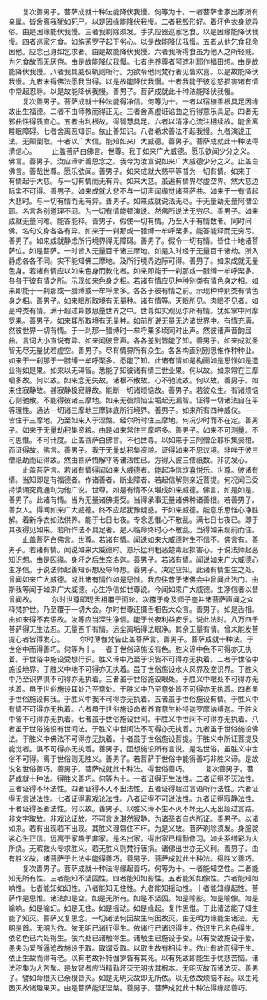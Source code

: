 <!-- { "loadSidebar": true } -->
　　复次善男子。菩萨成就十种法能降伏我慢。何等为十。一者菩萨舍家出家所有亲属。皆舍离我犹如死尸。以是因缘能降伏我慢。二者我毁形好。着坏色衣身貌异俗。由是因缘能伏我慢。三者我剃除须发。手执应器巡家乞食。以是因缘能降伏我慢。四者巡家乞食。如旃荼罗子起下劣心。以是故能降伏我慢。五者从他乞食我命因他。应念己身如乞求者。由是故能降伏我慢。六者我所得食虽为他人之所轻贱。为乞食故而无厌倦。由是故能降伏我慢。七者供养尊者阿遮利耶作福田想。由是故能降伏我慢。八者我具威仪轨则所行。为欲令他同梵行者见皆欢喜。以是故能降伏我慢。九者未得佛法愿我当得。以是故能降伏我慢。十者我能于彼忿怒损害诸有情中常起忍辱。以是故能降伏我慢。善男子。菩萨成就此十种法能降伏我慢。
　　复次善男子。菩萨成就十种法能得净信。何等为十。一者以宿植善根具足因缘故出生福德。二者不由师教而得正见。三者舍离虚诳谄曲之行得意乐具足。四者无邪曲性得质直心。五者由利根故。得智慧具足。六者以清净心流注相续故。能舍离睡眠障碍。七者舍离恶知识。依止善知识。八者希求善法不起我慢。九者演说正法。无颠倒取。十者以广大信。能知如来广大威德。善男子。菩萨成就此十种法得清信心。
　　止盖菩萨白佛言。世尊。我于如来广大威德。愿乐欲闻少分之义。佛言。善男子。汝应谛听善思念之。我今为汝宣说如来广大威德少分之义。止盖白佛言。善哉世尊。愿乐欲闻。善男子。如来成就大慈平等普为一切有情。如来于一有情起于大慈。与一切有情而无有异。如来大慈。虽遍有情界尽虚空界。然大慈边际实不可得。善男子。如来成就大悲不与一切声闻缘觉诸菩萨共。如来于一有情起大悲时。与一切有情而无有异。善男子。如来成就说法无尽。于无量劫无量阿僧企耶。名言各别道理不同。为一切有情能顿演说。然佛所说法无穷尽。善男子。如来成就无量问难。能答能释。善男子。假使一切有情。乃至入于有情数者。同时问佛。名句文身各各有异。如来于一刹那或一腊缚一牟呼栗多。能答能释而无穷尽。善男子。如来成就静虑所行境界得无障碍。善男子。假令一切有情。皆住十地诸菩萨位。如是菩萨。一时皆入无量百千诸三摩地。如是入时经于无量百千诸劫。所入静虑各各不同。实不能知佛三摩地。及所行境界边际可得。善男子。如来成就无量色身。若诸有情应以如来色身而教化者。如来即能于一刹那或一腊缚一牟呼栗多。各各于彼有情之所。示现如来色身之相。若诸有情应见种种别类有情色身之相。如来即能于一刹那或一腊缚或一牟呼栗多。各各于彼有情之前。示现种种别类有情色身之相。善男子。如来眼所取境有无量种。诸有情等。天眼所见。肉眼不见者。如是种类有情。满于超过算数思量世界之中。世尊如实观见尔所有情。犹如掌中阿摩罗果。善男子。如来耳所取境有无量种。如前所说无量无边诸世界中。有情充满。然彼世界一切有情。于一刹那一腊缚时一牟呼栗多顷同时出声。然彼诸声音韵屈曲。言词大小宣说有异。如来闻彼音声。各各差别皆能了知。善男子。如来成就圣智无尽无量犹若虚空。善男子。尽有情界所有众生。各各构画别别思惟作种种业。如来于一刹那于一腊缚一牟呼栗多。悉能了知。此诸有情如是构画如是思惟如是造业得如是果。如来以无碍智。悉能了知彼诸有情三世业果。何以故。如来常在三摩呬多故。何以故。如来念无失故。诸根不散故。心不驰流故。何以故。善男子。如来住寂静故。甚寂静极寂静故。能断一切诸烦恼故。善男子。若彼众生。有诸烦恼心则驰散。不能得彼诸三摩地。如来无彼烦恼尘垢起无漏智。证得一切诸法自在平等理性。通达一切诸三摩地三摩钵底所行境界。善男子。如来所有四种威仪。一一皆住于三摩地。乃至如来入于涅槃。经尔所时住三摩地。何况少时而不在定。善男子。如来于无量劫积集资粮。由是如来常住三摩呬多。善男子。如来不可测量。不可思惟。不可计度。止盖菩萨白佛言。不也世尊。以如来于三阿僧企耶积集资粮。而证得故。佛言。善男子。我于无量劫积集资粮。证得如来不思议境。非唯于彼三僧祇劫而证得故。然由菩萨悟解平等诸法性已。方得入彼三僧祇数。非初发心。
　　止盖菩萨言。若诸有情得闻如来大威德者。能起净信欢喜悦乐。世尊。彼诸有情。当知即是有福德者。作诸善者。断业障者。若起信解则亲近菩提。何况闻已受持读诵究竟通利为他广说。世尊。如是有情不久堪成如来威德。佛言。如是如是。善男子。此诸有情。当为无量诸佛摄受。当得承事无量诸佛种诸善根。若善男子。善女人。得闻如来广大威德。终不应起犹豫疑惑。于如来威德。能意乐思惟心净胜解。着新净衣如法供养。能于七日七夜。专念思惟心不散乱。满七日七夜已。即于其夜得见如来。若所作法不具足者。是人临命终时心不散乱。当得如来现前而住。
　　止盖菩萨白佛言。世尊。若诸有情。闻说如来大威德时生不信不。佛言有。善男子。若诸有情。闻说如来大威德时。意乐猛利粗恶楚毒起损害心。于说法师起恶知识想。由是因缘。身坏之后生奈洛迦。善男子。若诸有情。闻说如来广大威德心生净信。于说法师起善知识想及导师想。善男子。决定应知。此诸有情生生之处。曾闻如来广大威德。或此诸有情作如是思惟。我应往昔于诸佛会中曾闻此法门。由斯我等闻于如来广大威德。心生净信如世尊说。今闻如来广大威德。生净信者以昔曾闻故。
　　尔时世尊即现舌相覆于面轮。次覆于身及师子座并诸菩萨声闻之众释梵护世。乃至覆于一切大会。尔时世尊还摄舌相告大众言。善男子。如是舌相。由如来得不妄语故。汝等应当深生净信。能于长夜利益安乐。说此法时。八万四千菩萨得无生法忍。无量百千有情。远尘离垢得法眼净。其余无量有情。曾未能发菩提心者皆得发心。
　　尔时薄伽梵告止盖菩萨言。善男子。菩萨成就十种法。于世俗中而得善巧。何等为十。一者于世俗谛施设有色。胜义谛中色不可得亦无执着。于世俗中施设受想行识。胜义谛中乃至于识皆不可得亦无执着。二者于世俗中施设地界。于胜义中地不可得亦无执着。虽于世俗施设水火风界及空识界。于胜义中乃至识界俱不可得亦无执着。三者虽于世俗施设眼处。于胜义中眼处不可得亦无执着。虽于世俗施设耳处乃至意处。于胜义中乃至意处皆不可得亦无执着。四者虽于世俗施设有我。于胜义中我不可得亦无执着。五者虽于世俗施设有情。于胜义中有情不可得亦无执着。六者虽于世俗施设命者养育意生补特迦罗摩纳缚迦。于胜义中皆不可得亦无执着。七者虽于世俗施设世间。于胜义中世间不可得亦无执着。八者虽于世俗施设有世间法。于胜义中世间法不可得亦无执着。九者虽于世俗施设佛法。于胜义中佛法不可得亦无执着。十者虽于世俗施设菩提。于胜义中所证菩提及能觉者。俱不可得亦无执着。善男子。因想施设所有言说。是名世俗。虽胜义中世俗不可得。离于世俗则无胜义。善男子。若菩萨于世俗中能得善巧非胜义谛。是故说名世俗善巧。善男子。菩萨成就此十种法。得世俗善巧。
　　复次善男子。菩萨成就十种法。得胜义善巧。何等为十。一者证得无生法性。二者证得不灭法性。三者证得不坏法性。四者证得不入不出法性。五者证得超过言语所行法性。六者证得无言说法性。七者证得离戏论法性。八者证得不可说法性。九者证得寂静法性。十者证得圣者法性。何以故。善男子。以胜义谛不生不灭不坏无入无出超过言路。非文字取故。非戏论证故。不可言说湛然寂静。为诸圣者自内所证。善男子。以诸如来。若有出现若不出现。其胜义理常住不坏。为是义故。菩萨剃除须发。身服袈裟心生正信。远离于家趣于非家。是名出家。得出家已精勤修习。如头系缯彩为火所烧。无暇救火专求胜义。若无胜义则梵行唐捐。诸佛出世亦无义利。善男子。由有胜义故。诸菩萨于此法中能得善巧。善男子。菩萨成就此十种法。得胜义善巧。
　　复次善男子。菩萨成就十种法得缘起善巧。何等为十。一者能知空性。二者能知无所有性。三者能知不坚固性。四者能知如影性。五者能知如像性。六者能知如响性。七者能知如幻性。八者能知无住性。九者能知摇动性。十者能知缘起性。菩萨作是思惟。诸法如是空。如是无所有。如是不坚固。如是喻影。如是喻像。如是喻响。如是喻幻。如是无住。如是摇动。如是缘起。复作思惟。于此诸法能了知生能了知灭。菩萨又复思念。一切诸法何因故生何因故灭。由无明为缘能生诸法。无明是首。无明为依。依无明已诸行得生。依诸行已诸识得生。依识生已名色得生。依名色已六处得生。依六处已诸触得生。诸触生已施设于受。以有受故施设于爱。愚夫为爱所逼迫故施设于取。取谓受取。以取生故有相续生。依止有故而得于生。依止生故而得有老。以有老故补特伽罗皆有其死。以有死故即能生于忧悲苦恼。诸法积集为大苦聚。是故智者应当精勤坏灭无明拔其根本。无明灭故而诸法灭。善男子。譬如命根灭已余根皆灭。如是无明灭故即无所依。以无依故烦恼不起。以生死因灭故诸趣果灭。由是菩萨能证涅槃。善男子。菩萨成就此十种法得缘起善巧。
